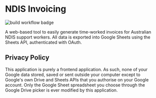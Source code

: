 # NDIS Invoicing

![build workflow badge](https://github.com/ianyeoh/ndis-invoicing/actions/workflows/docker-publish.yml/badge.svg)

A web-based tool to easily generate time-worked invoices for Australian NDIS support workers. All data is exported into Google Sheets using the Sheets API, authenticated with OAuth.

## Privacy Policy

This application is purely a frontend application. As such, none of your Google data stored, saved or sent outside your computer except to Google's own Drive and Sheets APIs that you authorise on your Google account. 
Only the Google Sheet spreadsheet you choose through the Google Drive picker is ever modified by this application.
